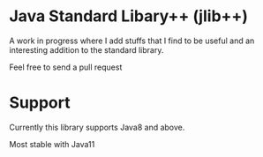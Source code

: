 # Java Standard Libary++ (jlib++)

A work in progress where I add stuffs that I find to be useful and an interesting addition to the standard library.

Feel free to send a pull request

# Support
Currently this library supports Java8 and above.

Most stable with Java11

